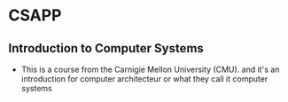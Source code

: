 # CSAPP

## Introduction to Computer Systems

* This is a course from the Carnigie Mellon University (CMU). and it's an introduction for computer architecteur or what they call it computer systems 
 
